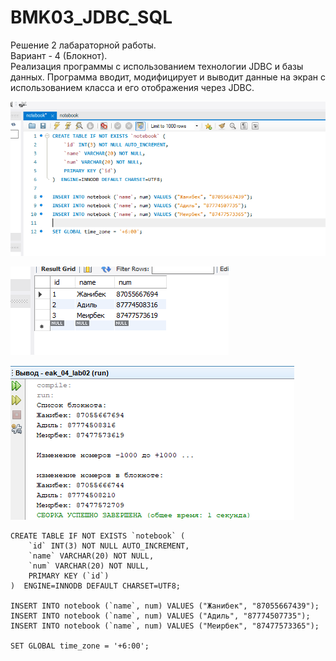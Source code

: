 # BMK03_JDBC_SQL

Решение 2 лабараторной работы.<br/>
Вариант - 4 (Блокнот).<br/>
Реализация программы с использованием технологии JDBC и базы данных. Программа вводит, модифицирует и выводит данные на экран с использованием класса и его отображения через JDBC.

![screenshot](wb.png)

![screenshot](table.png)

![screenshot](13.png)

```
CREATE TABLE IF NOT EXISTS `notebook` (
    `id` INT(3) NOT NULL AUTO_INCREMENT,
    `name` VARCHAR(20) NOT NULL,
    `num` VARCHAR(20) NOT NULL,
    PRIMARY KEY (`id`)
)  ENGINE=INNODB DEFAULT CHARSET=UTF8;

INSERT INTO notebook (`name`, num) VALUES ("Жанибек", "87055667439");
INSERT INTO notebook (`name`, num) VALUES ("Адиль", "87774507735");
INSERT INTO notebook (`name`, num) VALUES ("Меирбек", "87477573365");

SET GLOBAL time_zone = '+6:00';

```
